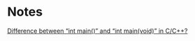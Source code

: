 # Notes
[Difference between “int main()” and “int main(void)” in C/C++?](https://www.geeksforgeeks.org/difference-int-main-int-mainvoid/)
